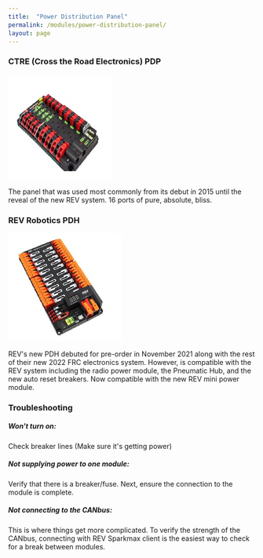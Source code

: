```yaml
---
title:  "Power Distribution Panel"
permalink: /modules/power-distribution-panel/
layout: page
---
```


### CTRE (Cross the Road Electronics) PDP
![PDP](/images/pdp1.jpg)


The panel that was used most commonly from its debut in 2015 until the reveal of the new REV system. 16 ports of pure, absolute, bliss. 

### REV Robotics PDH
![PDH](/images/pdh1.jpg)

REV's new PDH debuted for pre-order in November 2021 along with the rest of their new 2022 FRC electronics system. However, is compatible with the REV system including the radio power module, the Pneumatic Hub, and the new auto reset breakers. Now compatible with the new REV mini power module.

### Troubleshooting

##### Won't turn on:

Check breaker lines (Make sure it's getting power)

##### Not supplying power to one module:

Verify that there is a breaker/fuse. Next, ensure the connection to the module is complete.

##### Not connecting to the CANbus:

This is where things get more complicated. To verify the strength of  the CANbus, connecting with REV Sparkmax client is the easiest way to check for a break between modules.

